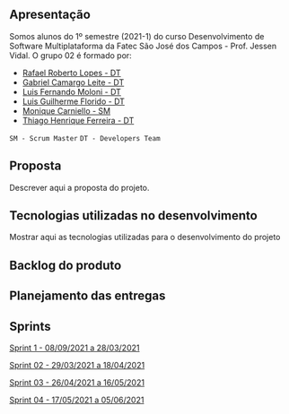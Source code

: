## Apresentação

Somos alunos do 1º semestre (2021-1) do curso Desenvolvimento de Software Multiplataforma da Fatec São José dos Campos - Prof. Jessen Vidal.
O grupo 02 é formado por:

- [Rafael Roberto Lopes - DT](https://www.linkedin.com/in/rafael-roberto-lopes/)
- [Gabriel Camargo Leite - DT](https://www.linkedin.com/in/gabriel-camargo-915452196/)
- [Luis Fernando Moloni - DT](https://www.google.com/)
- [Luis Guilherme Florido - DT](https://www.google.com/)
- [Monique Carniello - SM](https://www.linkedin.com/in/monique-carniello-511ba61b6/)
- [Thiago Henrique Ferreira - DT](https://www.linkedin.com/in/thiago-henrique-ferreira-2499a41a8/)

`SM - Scrum Master`
`DT - Developers Team`

## Proposta

Descrever aqui a proposta do projeto.

## Tecnologias utilizadas no desenvolvimento

Mostrar aqui as tecnologias utilizadas para o desenvolvimento do projeto

## Backlog do produto

## Planejamento das entregas

## Sprints

[Sprint 1 - 08/09/2021 a 28/03/2021](https://github.com/fa-API-Group-02/project/tree/main/Sprint-01)

[Sprint 02 - 29/03/2021 a 18/04/2021](https://github.com/fa-API-Group-02/project/tree/main/Sprint-02)

[Sprint 03 - 26/04/2021 a 16/05/2021](https://github.com/fa-API-Group-02/project/tree/main/Sprint-03)

[Sprint 04 - 17/05/2021 a 05/06/2021](https://github.com/fa-API-Group-02/project/tree/main/Sprint-04)
